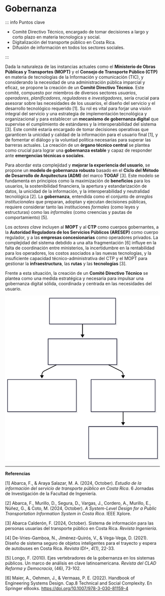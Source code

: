 # Gobernanza

::: info Puntos clave

- Comité Directivo Técnico, encargado de tomar decisiones a largo y corto plazo en materia tecnologica y social.
- Digitalización del transporte público en Costa Rica.
- Difusión de información en todos los sectores sociales.

:::

Dada la naturaleza de las instancias actuales como el **Ministerio de Obras Públicas y Transportes (MOPT)** y el **Consejo de Transporte Público (CTP)** en materia de tecnologías de la Información y comunicación (TIC), y considerando la necesidad de una administración pública imparcial y eficaz, se propone la creación de un **Comité Directivo Técnico**. Este comité, compuesto por miembros de diversos sectores _usuarios_, _operadores_, _planificadores_, _reguladores_ e _investigadores_, sería crucial para asesorar sobre las necesidades de los usuarios, el diseño del servicio y el desarrollo tecnológico requerido [1]. Su rol es vital para forjar una visión integral del servicio y una estrategia de implementación tecnológica y organizacional y para establecer un **mecanismo de gobernanza digital** que supervise el cumplimiento de estándares y la interoperabilidad del sistema [3]. Este comité estaría encargado de tomar decisiones operativas que garanticen la unicidad y calidad de la información para el usuario final [1], y de fomentar el diálogo y la voluntad política necesarias para superar las barreras actuales. La creación de un **órgano técnico central** se plantea como crucial para lograr una **gobernanza estable** y capaz de responder ante **emergencias técnicas o sociales**.

Para abordar esta complejidad y **mejorar la experiencia del usuario**, se propone un **modelo de gobernanza robusto** basado en el **Ciclo del Método de Desarrollo de Arquitectura (ADM)** del marco **TOGAF** [3]. Este modelo se fundamenta en principios como la maximización de **beneficios** para los usuarios, la sostenibilidad financiera, la apertura y estandarización de datos, la unicidad de la información, y la interoperabilidad y neutralidad tecnológica [2]. La **gobernanza**, entendida como el conjunto de _arreglos institucionales_ que preparan, adoptan y ejecutan decisiones públicas, requiere considerar tanto las instituciones _formales_ (como leyes y estructuras) como las _informales_ (como creencias y pautas de comportamiento) [5].

Los _actores clave_ incluyen al **MOPT** y al **CTP** como cuerpos gobernantes, a la **Autoridad Reguladora de los Servicios Públicos (ARESEP)** como cuerpo regulador, y a las **empresas concesionarias** como operadores privados. La complejidad del sistema debdido a una alta fragmentación [6] influye en la falta de coordinación entre ministerios, la incertidumbre en la rentabilidad para los operadores, los costos asociados a las nuevas tecnologías, y la insuficiente capacidad técnico-administrativa del CTP y el MOPT para gestionar la **infraestructura**, las **rutas** y las **tecnologías** [3].

Frente a esta situación, la creación de un **Comité Directivo Técnico** se plantea como una medida estratégica y necesaria para impulsar una gobernanza digital sólida, coordinada y centrada en las necesidades del usuario.

![Diagrama Comité Directivo Técnico](gobernanza.svg)

---

**Referencias**

[1] Abarca, F., & Araya Salazar, M. A. (2024, October). _Estudio de la información del servicio de transporte público en Costa Rica_. 6 Jornadas de Investigación de la Facultad de Ingeniería.

[2] Abarca, F., Murillo, D., Segura, D., Vargas, J., Cordero, A., Murillo, E., Núñez, G., & Coto, M. (2024, October). _A System-Level Design for a Public Transportation Information System in Costa Rica_. IEEE Xplore.

[3] Abarca Calderón, F. (2024, October). Sistema de información para las personas usuarias del transporte público en Costa Rica. _Revista Ingeniería_.

[4] De-Vries-Gamboa, N., Jiménez-Quirós, V., & Vega-Vega, D. (2021). Diseño de sistema seguro de objetos inteligentes para el trayecto y espera de autobuses en Costa Rica. _Revista IDI+_, _4_(1), 22-33.

[5] Longo, F. (2010). Ejes vertebradores de la gobernanza en los sistemas públicos. Un marco de análisis en clave latinoamericana. _Revista del CLAD Reforma y Democracia_, (46), 73-102.

[6] Maier, A., Oehmen, J., & Vermaas, P. E. (2022). Handbook of Engineering Systems Design. Cap.8 Technical and Social Complexity. En Springer eBooks. https://doi.org/10.1007/978-3-030-81159-4

<Citation key="abarca2024jornadas" />
<Citation key="abarca2024ieeexplore" />
<Citation doi="10.15517/iv.v25i44.54872" />
<Citation key="devries2021idi" />
<Citation key="longo2010clad" />
<Citation doi="10.1007/978-3-030-81159-4" />
